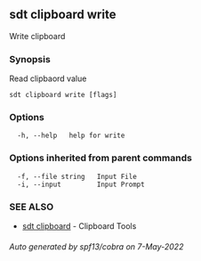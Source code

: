 ## sdt clipboard write

Write clipboard

### Synopsis

Read clipbaord value

```
sdt clipboard write [flags]
```

### Options

```
  -h, --help   help for write
```

### Options inherited from parent commands

```
  -f, --file string   Input File
  -i, --input         Input Prompt
```

### SEE ALSO

* [sdt clipboard](sdt_clipboard.md)	 - Clipboard Tools

###### Auto generated by spf13/cobra on 7-May-2022
